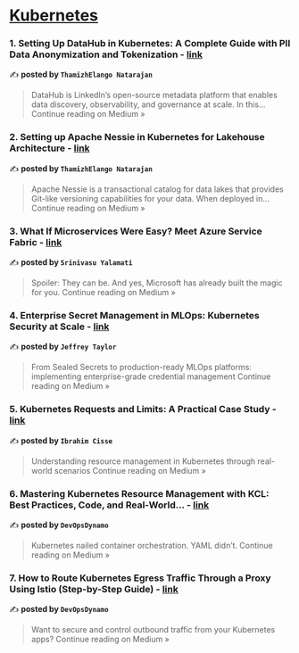 
<h1><a href=https://medium.com/tag/kubernetes/recommended target="_blank" rel="noopener noreferrer">Kubernetes</a></h1>
<h3>1. Setting Up DataHub in Kubernetes: A Complete Guide with PII Data Anonymization and Tokenization - <a href="https://thamizhelango.medium.com/setting-up-datahub-in-kubernetes-a-complete-guide-with-pii-data-anonymization-and-tokenization-d3560dc6f048?source=rss------kubernetes-5" target="_blank" rel="noopener noreferrer">link</a></h3>

✍️ **posted by `ThamizhElango Natarajan`**

<blockquote>DataHub is LinkedIn’s open-source metadata platform that enables data discovery, observability, and governance at scale. In this…
Continue reading on Medium »</blockquote>

<h3>2. Setting up Apache Nessie in Kubernetes for Lakehouse Architecture - <a href="https://thamizhelango.medium.com/setting-up-apache-nessie-in-kubernetes-for-lakehouse-architecture-fb7f1aaf5f8b?source=rss------kubernetes-5" target="_blank" rel="noopener noreferrer">link</a></h3>

✍️ **posted by `ThamizhElango Natarajan`**

<blockquote>Apache Nessie is a transactional catalog for data lakes that provides Git-like versioning capabilities for your data. When deployed in…
Continue reading on Medium »</blockquote>

<h3>3. What If Microservices Were Easy? Meet Azure Service Fabric - <a href="https://medium.com/@s.yalamati.tech/what-if-microservices-were-easy-meet-azure-service-fabric-787f3bb8e6f3?source=rss------kubernetes-5" target="_blank" rel="noopener noreferrer">link</a></h3>

✍️ **posted by `Srinivasu Yalamati`**

<blockquote>Spoiler: They can be. And yes, Microsoft has already built the magic for you.
Continue reading on Medium »</blockquote>

<h3>4. Enterprise Secret Management in MLOps: Kubernetes Security at Scale - <a href="https://jeftaylo.medium.com/enterprise-secret-management-in-mlops-kubernetes-security-at-scale-a80875e73086?source=rss------kubernetes-5" target="_blank" rel="noopener noreferrer">link</a></h3>

✍️ **posted by `Jeffrey Taylor`**

<blockquote>From Sealed Secrets to production-ready MLOps platforms: implementing enterprise-grade credential management
Continue reading on Medium »</blockquote>

<h3>5. Kubernetes Requests and Limits: A Practical Case Study - <a href="https://medium.com/@info_37956/kubernetes-requests-and-limits-a-practical-case-study-864ef3f79865?source=rss------kubernetes-5" target="_blank" rel="noopener noreferrer">link</a></h3>

✍️ **posted by `Ibrahim Cisse`**

<blockquote>Understanding resource management in Kubernetes through real-world scenarios
Continue reading on Medium »</blockquote>

<h3>6. Mastering Kubernetes Resource Management with KCL: Best Practices, Code, and Real-World… - <a href="https://medium.com/@DynamoDevOps/mastering-kubernetes-resource-management-with-kcl-best-practices-code-and-real-world-a2fc31b5f50a?source=rss------kubernetes-5" target="_blank" rel="noopener noreferrer">link</a></h3>

✍️ **posted by `DevOpsDynamo`**

<blockquote>Kubernetes nailed container orchestration. YAML didn’t.
Continue reading on Medium »</blockquote>

<h3>7. How to Route Kubernetes Egress Traffic Through a Proxy Using Istio (Step-by-Step Guide) - <a href="https://medium.com/@DynamoDevOps/how-to-route-kubernetes-egress-traffic-through-a-proxy-using-istio-step-by-step-guide-d76879410e01?source=rss------kubernetes-5" target="_blank" rel="noopener noreferrer">link</a></h3>

✍️ **posted by `DevOpsDynamo`**

<blockquote>Want to secure and control outbound traffic from your Kubernetes apps?
Continue reading on Medium »</blockquote>

